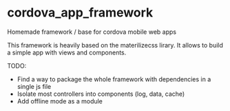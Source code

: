 # cordova_app_framework
Homemade framework / base for cordova mobile web apps

This framework is heavily based on the materilizecss lirary. It allows to build a simple app with views and components.

TODO:
- Find a way to package the whole framework with dependencies in a single js file
- Isolate most controllers into components (log, data, cache)
- Add offline mode as a module
